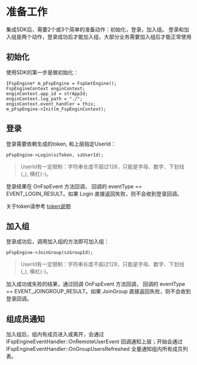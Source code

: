 # 准备工作
集成SDK后，需要2个或3个简单的准备动作：初始化，登录，加入组。
登录和加入组是两个动作，登录成功后才能加入组，大部分业务需要加入组后才能正常使用

## 初始化
使用SDK的第一步是做初始化：

```
IFspEngine* m_pFspEngine = FspGetEngine();
FspEngineContext enginContext;
enginContext.app_id = strAppId;
enginContext.log_path = "./";
enginContext.event_handler = this;
m_pFspEngine->Init(m_FspEnginContext);
```


## 登录
登录需要依赖生成的token, 和上层指定UserId：

```
pFspEngine->Login(szToken, szUserId);
```

> UserId有一定限制：字符串长度不超过128，只能是字母、数字、下划线(_), 横杠(-)。

登录结果在 OnFspEvent 方法回调， 回调的 eventType == EVENT_LOGIN_RESULT。如果 Login 直接返回失败，则不会收到登录回调。

关于token请参考 [token说明](./token.md)

## 加入组

登录成功后，调用加入组的方法即可加入组：

```
pFspEngine->JoinGroup(szGroupId);
```

> UserId有一定限制：字符串长度不超过128，只能是字母、数字、下划线(_), 横杠(-)。

加入成功或失败的结果，通过回调 OnFspEvent 方法回调， 回调的 eventType == EVENT_JOINGROUP_RESULT。如果 JoinGroup 直接返回失败，则不会收到登录回调。

## 组成员通知
加入组后，组内有成员进入或离开，会通过 IFspEngineEventHandler::OnRemoteUserEvent 回调通知上层；开始会通过 IFspEngineEventHandler::OnGroupUsersRefreshed 全量通知组内所有成员列表。